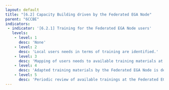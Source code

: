 ```yaml
---
layout: default
title: "[6.2] Capacity Building driven by the Federated EGA Node"
parent: "6CCBE"
indicators:
 - indicator: '[6.2.1] Training for the Federated EGA Node users'
   levels:
    - level: 1
      desc: 'None'
    - level: 2
      desc: 'Local users needs in terms of training are identified.'
    - level: 3  
      desc: 'Mapping of users needs to available training materials at the Federated EGA Ecosystem is completed'
    - level: 4
      desc: 'Adapted training materials by the Federated EGA Node is delivered to local users'
    - level: 5
      desc: 'Periodic review of available trainings at the Federated EGA Node and its contributions to the Federated EGA Ecosystem'
---
```

